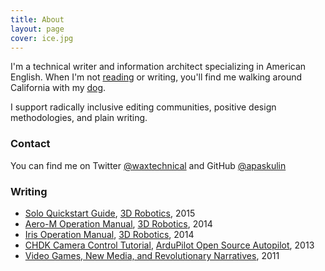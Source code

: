 ```yaml
---
title: About
layout: page
cover: ice.jpg
---
```


I'm a technical writer and information architect specializing in American English.
When I'm not [reading](https://www.goodreads.com/user/show/7547650-a) or writing, 
you'll find me walking around California with my [dog](https://apaskulin.github.io/waxtechnical/images/pup.jpg).

I support radically inclusive editing communities, positive design methodologies,
and plain writing.

### Contact

You can find me on Twitter [@waxtechnical](https://twitter.com/waxtechnical) and GitHub [@apaskulin](https://github.com/apaskulin)

### Writing

- [Solo Quickstart Guide](https://3dr.com/support/articles/quick_start_guide_english/), [3D Robotics], 2015
- [Aero-M Operation Manual](https://3dr.com/wp-content/uploads/2017/03/AeroM-Operation-Manual-v3.pdf), [3D Robotics], 2014
- [Iris Operation Manual](https://3dr.com/wp-content/uploads/2017/03/IRIS-Operation-Manual-v6.pdf), [3D Robotics], 2014
- [CHDK Camera Control Tutorial](http://ardupilot.org/copter/docs/common-chdk-camera-control-tutorial.html), [ArduPilot Open Source Autopilot], 2013
- [Video Games, New Media, and Revolutionary Narratives](https://apgameset.wordpress.com/), 2011

[3D Robotics]: https://3dr.com/
[ArduPilot Open Source Autopilot]: http://ardupilot.org/
